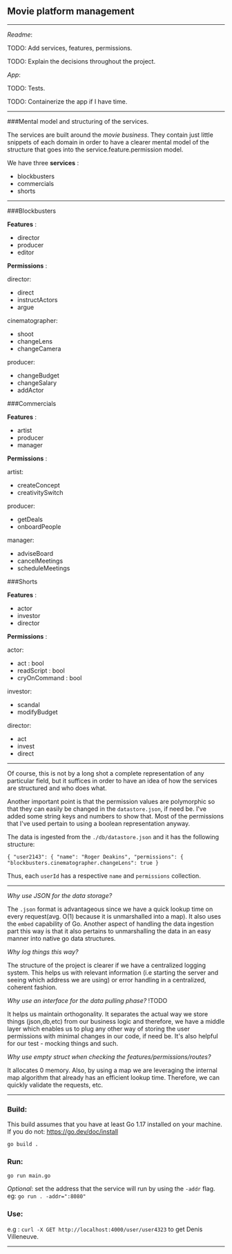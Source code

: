 ## Movie platform management


---

*Readme*: 

TODO: Add services, features, permissions.

TODO: Explain the decisions throughout the project.

*App*:

TODO: Tests.

TODO: Containerize the app if I have time.


---


###Mental model and structuring of the services.

The services are built around the *movie business*. They contain just little snippets of each domain in order to have a
clearer mental model of the structure that goes into the service.feature.permission model.

We have three **services** :

- blockbusters
- commercials
- shorts

---
###Blockbusters

**Features** :

- director
- producer
- editor

**Permissions** :

director:

- direct
- instructActors
- argue

cinematographer:

- shoot
- changeLens
- changeCamera

producer:

- changeBudget
- changeSalary
- addActor

###Commercials

**Features** :

- artist
- producer
- manager

**Permissions** :

artist:

- createConcept
- creativitySwitch

producer:

- getDeals
- onboardPeople

manager:

- adviseBoard
- cancelMeetings
- scheduleMeetings

###Shorts

**Features** :

- actor 
- investor
- director

**Permissions** :

actor:

- act : bool
- readScript : bool
- cryOnCommand : bool

investor:

- scandal
- modifyBudget

director:

- act
- invest
- direct

---

Of course, this is not by a long shot a complete representation of any particular field, but it suffices in order to have an idea of how the services are structured and who does what.

Another important point is that the permission values are polymorphic so that they can easily be changed in the `datastore.json`, if need be. I've added some string keys and numbers to show that. Most of the permissions that I've used pertain to using a boolean representation anyway.


The data is ingested from the `./db/datastore.json` and it has the following structure:

`{
"user2143": {
"name": "Roger Deakins",
"permissions": {
"blockbusters.cinematographer.changeLens": true }
`   

Thus, each `userId` has a respective `name` and `permissions` collection. 

---
*Why use JSON for the data storage?*

The `.json` format is advantageous since we have a quick lookup time on every request(avg. O(1) because it is unmarshalled into a map). It also uses the `embed` capability of Go.
Another aspect of handling the data ingestion part this way is that it also pertains to unmarshalling the data in an easy manner into native go data structures.



*Why log things this way?*

The structure of the project is clearer if we have a centralized logging system. This helps us
with relevant information (i.e starting the server and seeing which address we are using) or error handling in a centralized, coherent fashion.

*Why use an interface for the data pulling phase?* !TODO

It helps us maintain orthogonality. It separates the actual way we store things (json,db,etc) from our
business logic and therefore, we have a middle layer which enables us to plug any other way of storing
the user permissions with minimal changes in our code, if need be. It's also helpful for our test - mocking things and such.

*Why use empty struct when checking the features/permissions/routes?*

It allocates 0 memory. Also, by using a map we are leveraging the internal map algorithm that already has an efficient lookup time. Therefore, we can quickly validate the requests, etc. 



---

### Build:

This build assumes that you have at least Go 1.17 installed on your machine. If you do not: https://go.dev/doc/install

`go build .`


[//]: # (?just binary or the user should have go preinstalled?)

### Run:

`go run main.go`

*Optional*: set the address that the service will run by using the `-addr` flag. eg: `go run . -addr=":8080"`

### Use:
e.g : `curl -X GET http://localhost:4000/user/user4323` to get Denis Villeneuve.




---

